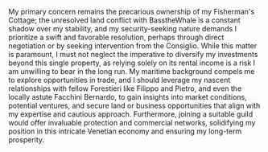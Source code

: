 My primary concern remains the precarious ownership of my Fisherman's Cottage; the unresolved land conflict with BasstheWhale is a constant shadow over my stability, and my security-seeking nature demands I prioritize a swift and favorable resolution, perhaps through direct negotiation or by seeking intervention from the Consiglio. While this matter is paramount, I must not neglect the imperative to diversify my investments beyond this single property, as relying solely on its rental income is a risk I am unwilling to bear in the long run. My maritime background compels me to explore opportunities in trade, and I should leverage my nascent relationships with fellow Forestieri like Filippo and Pietro, and even the locally astute Facchini Bernardo, to gain insights into market conditions, potential ventures, and secure land or business opportunities that align with my expertise and cautious approach. Furthermore, joining a suitable guild would offer invaluable protection and commercial networks, solidifying my position in this intricate Venetian economy and ensuring my long-term prosperity.
